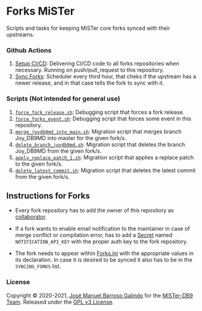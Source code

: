 # Forks MiSTer
Scripts and tasks for keeping MiSTer core forks synced with their upstreams.

### Github Actions

1. [Setup CI/CD](.github/workflows/setup_cicd.yml): Delivering CI/CD code to all forks repositories when necessary. Running on push/pull_request to this repository.
2. [Sync Forks](.github/workflows/sync_forks.yml): Scheduler every third hour, that cheks if the upstream has a newer release, and in that case tells the fork to sync with it.

### Scripts (Not intended for general use)

1. [`force_fork_release.sh`](force_fork_release.sh): Debugging script that forces a fork release.
2. [`force_forks_event.sh`](force_forks_event.sh): Debugging script that forces some event in this repository.
3. [`merge_joydb9md_into_main.sh`](merge_joydb9md_into_main.sh): Migration script that merges branch Joy_DB9MD into master for the given fork/s.
4. [`delete_branch_joydb9md.sh`](delete_branch_joydb9md.sh): Migration script that deletes the branch Joy_DB9MD from the given fork/s.
5. [`apply_replace_patch_1.sh`](apply_replace_patch_1.sh): Migration script that applies a replace patch to the given fork/s.
6. [`delete_latest_commit.sh`](delete_latest_commit.sh): Migration script that deletes the latest commit from the given fork/s.

## Instructions for Forks

- Every fork repository has to add the owner of this repository as [collaborator](https://help.github.com/en/github/setting-up-and-managing-your-github-user-account/inviting-collaborators-to-a-personal-repository).

- If a fork wants to enable email notification to the maintainer in case of merge conflict or compilation error, has to add a [Secret](https://help.github.com/en/actions/configuring-and-managing-workflows/creating-and-storing-encrypted-secrets) named `NOTIFICATION_API_KEY` with the proper auth key to the fork repository.

- The fork needs to appear within [Forks.ini](Forks.ini) with the appropriate values in its declaration. In case it is desired to be synced it also has to be in the `SYNCING_FORKS` list.

### License

Copyright © 2020-2021, [José Manuel Barroso Galindo](https://github.com/theypsilon) for the [MiSTer-DB9 Team](https://github.com/MiSTer-DB9).
Released under the [GPL v3 License](LICENSE).
